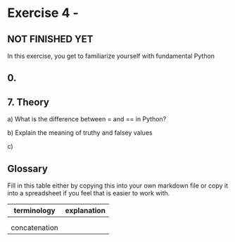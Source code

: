 # Exercise 4 -

## NOT FINISHED YET

In this exercise, you get to familiarize yourself with fundamental Python

## 0.

## 7. Theory

a) What is the difference between = and == in Python?

b) Explain the meaning of truthy and falsey values

c)

## Glossary

Fill in this table either by copying this into your own markdown file or copy it into a spreadsheet if you feel that is easier to work with.

| terminology   | explanation |
| ------------- | ----------- |
|               |             |
|               |             |
| concatenation |             |
